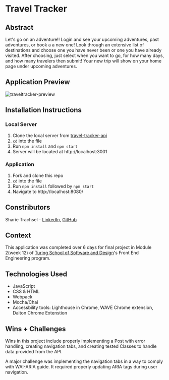 # Travel Tracker

## Abstract 
Let's go on an adventure!! Login and see your upcoming adventures, past adventures, or book a a new one! Look through an extensive list of destinations and choose one you have never been or one you have already visited. After choosing, just select when you want to go, for how many days, and how many travelers then submit! Your new trip will show on your home page under upcoming adventures. 

## Application Preview
![traveltracker-preview](https://user-images.githubusercontent.com/122052199/234037620-e571ed22-d86c-47b2-83b1-f555d482c2f5.gif)

## Installation Instructions
### Local Server
1. Clone the local server from [travel-tracker-api](https://github.com/turingschool-examples/travel-tracker-api)
1. `cd` into the file
1. Run `npm install` and `npm start`
1. Server will be located at http://localhost:3001

### Application
1. Fork and clone this repo
1. `cd` into the file
1. Run `npm install` followed by `npm start`
1. Navigate to http://localhost:8080/

## Constributors
Sharie Trachsel - [LinkedIn](https://www.linkedin.com/in/sharie-trachsel/), [GitHub](https://github.com/sdtrachsel)

## Context
This application was completed over 6 days for final project in Module 2(week 12) of [Turing School of Software and Design](https://turing.edu/)'s Front End Engineering program. 

## Technologies Used 
- JavaScript
- CSS & HTML
- Webpack
- Mocha/Chai
- Accessbility tools: Lighthouse in Chrome, WAVE Chrome extension, Dalton Chrome Extenstion

## Wins + Challenges
Wins in this project include properly implementing a Post with error handling, creating navigation tabs, and creating tested Classes to handle data provided from the API. 

A major challenge was implementing the navigation tabs in a way to comply with WAI-ARIA guide. It required properly updating ARIA tags during user navigation.  
